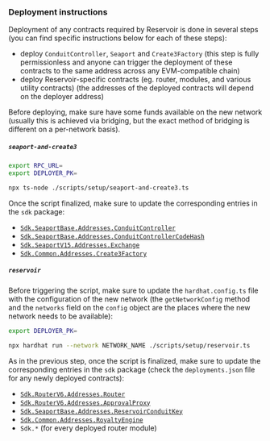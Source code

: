 ### Deployment instructions

Deployment of any contracts required by Reservoir is done in several steps (you can find specific instructions below for each of these steps):

- deploy `ConduitController`, `Seaport` and `Create3Factory` (this step is fully permissionless and anyone can trigger the deployment of these contracts to the same address across any EVM-compatible chain)
- deploy Reservoir-specific contracts (eg. router, modules, and various utility contracts) (the addresses of the deployed contracts will depend on the deployer address)

Before deploying, make sure have some funds available on the new network (usually this is achieved via bridging, but the exact method of bridging is different on a per-network basis).

##### `seaport-and-create3`

```bash
export RPC_URL=
export DEPLOYER_PK=

npx ts-node ./scripts/setup/seaport-and-create3.ts
```

Once the script finalized, make sure to update the corresponding entries in the `sdk` package:

- [`Sdk.SeaportBase.Addresses.ConduitController`](../../sdk/src/seaport-base/addresses.ts)
- [`Sdk.SeaportBase.Addresses.ConduitControllerCodeHash`](../../sdk/src/seaport-base/addresses.ts)
- [`Sdk.SeaportV15.Addresses.Exchange`](../../sdk/src/seaport-v1.5/addresses.ts)
- [`Sdk.Common.Addresses.Create3Factory`](../../sdk/src/common/addresses.ts)

##### `reservoir`

Before triggering the script, make sure to update the `hardhat.config.ts` file with the configuration of the new network (the `getNetworkConfig` method and the `networks` field on the `config` object are the places where the new network needs to be available):

```bash
export DEPLOYER_PK=

npx hardhat run --network NETWORK_NAME ./scripts/setup/reservoir.ts
```

As in the previous step, once the script is finalized, make sure to update the corresponding entries in the `sdk` package (check the `deployments.json` file for any newly deployed contracts):

- [`Sdk.RouterV6.Addresses.Router`](../../sdk/src/router/v6/addresses.ts)
- [`Sdk.RouterV6.Addresses.ApprovalProxy`](../../sdk/src/router/v6/addresses.ts)
- [`Sdk.SeaportBase.Addresses.ReservoirConduitKey`](../../sdk/src/seaport-base/addresses.ts)
- [`Sdk.Common.Addresses.RoyaltyEngine`](../../sdk/src/common/addresses.ts)
- `Sdk.*` (for every deployed router module)
